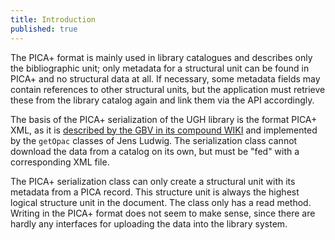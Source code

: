 ```yaml
---
title: Introduction
published: true
---
```


The PICA+ format is mainly used in library catalogues and describes only the bibliographic unit; only metadata for a structural unit can be found in PICA+ and no structural data at all. If necessary, some metadata fields may contain references to other structural units, but the application must retrieve these from the library catalog again and link them via the API accordingly.

The basis of the PICA+ serialization of the UGH library is the format PICA+ XML, as it is [described by the GBV in its compound WIKI](http://www.gbv.de/wikis/cls/PICAplus_in_XML) and implemented by the `getOpac` classes of Jens Ludwig. The serialization class cannot download the data from a catalog on its own, but must be "fed" with a corresponding XML file.

The PICA+ serialization class can only create a structural unit with its metadata from a PICA record. This structure unit is always the highest logical structure unit in the document. The class only has a read method. Writing in the PICA+ format does not seem to make sense, since there are hardly any interfaces for uploading the data into the library system.

